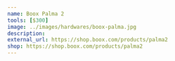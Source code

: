 ```yaml
---
name: Boox Palma 2
tools: [$300]
image: ../images/hardwares/boox-palma.jpg
description: 
external_url: https://shop.boox.com/products/palma2
shop: https://shop.boox.com/products/palma2
---
```

